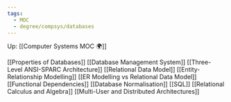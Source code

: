 ```yaml
---
tags:
  - MOC
  - degree/compsys/databases
---
```

 Up: [[Computer Systems MOC 🌍]]

[[Properties of Databases]]
[[Database Management System]]
[[Three-Level ANSI-SPARC Architecture]]
[[Relational Data Model]]
[[Entity-Relationship Modelling]]
[[ER Modelling vs Relational Data Model]]
[[Functional Dependencies]]
[[Database Normalisation]]
[[SQL]]
[[Relational Calculus and Algebra]]
[[Multi-User and Distributed Architectures]]
